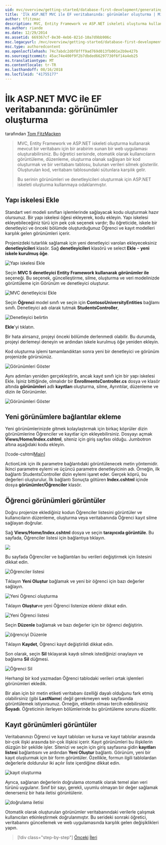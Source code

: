 ```yaml
---
uid: mvc/overview/getting-started/database-first-development/generating-views
title: 'İlk ASP.NET MVC ile EF veritabanında: görünümler oluşturma | Microsoft Docs'
author: tfitzmac
description: MVC, Entity Framework ve ASP.NET iskeleti oluşturma kullanarak mevcut bir veritabanı için bir arabirim sunan bir web uygulaması oluşturabilirsiniz. Bu öğretici seri...
ms.author: riande
ms.date: 12/29/2014
ms.assetid: 669367cf-8e30-4eb6-821d-10a7d9bb906c
msc.legacyurl: /mvc/overview/getting-started/database-first-development/generating-views
msc.type: authoredcontent
ms.openlocfilehash: 74c7abdc2d0f8fff9ad769d013fb001e2b9e427b
ms.sourcegitcommit: 45ac74e400f9f2b7dbded66297730f6f14a4eb25
ms.translationtype: MT
ms.contentlocale: tr-TR
ms.lasthandoff: 08/16/2018
ms.locfileid: "41755177"
---
```

<a name="ef-database-first-with-aspnet-mvc-generating-views"></a>İlk ASP.NET MVC ile EF veritabanında: görünümler oluşturma
====================
tarafından [Tom FitzMacken](https://github.com/tfitzmac)

> MVC, Entity Framework ve ASP.NET iskeleti oluşturma kullanarak mevcut bir veritabanı için bir arabirim sunan bir web uygulaması oluşturabilirsiniz. Bu öğretici serisinde, otomatik olarak kullanıcıların görüntüleme, düzenleme, oluşturma olanak sağlayan bir kod oluşturmak ve bir veritabanı tablosu, bulunan verileri silmek gösterilir. Oluşturulan kod, veritabanı tablosundaki sütunlara karşılık gelir.
> 
> Bu serinin görünümleri ve denetleyicileri oluşturmak için ASP.NET iskeleti oluşturma kullanmaya odaklanmıştır.


## <a name="add-scaffold"></a>Yapı iskelesi Ekle

Standart veri modeli sınıfları işlemlerinde sağlayacak kodu oluşturmak hazır olursunuz. Bir yapı iskelesi öğesi ekleyerek, kodu ekleyin. Yapı iskelesi ekleyebileceğiniz türü için pek çok seçenek vardır; Bu öğreticide, iskele bir denetleyici ve önceki bölümde oluşturduğunuz Öğrenci ve kayıt modelleri karşılık gelen görünümleri içerir.

Projenizdeki tutarlılık sağlamak için yeni denetleyici varolan ekleyeceksiniz **denetleyicileri** klasör. Sağ **denetleyicileri** klasörü ve select **Ekle** – **yeni iskele kurulmuş öğe**.

![Yapı iskelesi Ekle](generating-views/_static/image1.png)

Seçin **MVC 5 denetleyici Entity Framework kullanarak görünümler ile** seçeneği. Bu seçenek, güncelleştirme, silme, oluşturma ve veri modelinizde görüntüleme için Görünüm ve denetleyici oluşturur.

![MVC denetleyicisi Ekle](generating-views/_static/image2.png)

Seçin **Öğrenci** model sınıfı ve seçin için **ContosoUniversityEntities** bağlamı sınıfı. Denetleyici adı olarak tutmak **StudentsController**,

![Denetleyici belirtin](generating-views/_static/image3.png)

**Ekle**'yi tıklatın.

Bir hata alırsanız, projeyi önceki bölümde derlenmedi olabilir. Bu durumda, projeyi derlemeyi deneyin ve ardından iskele kurulmuş öğe yeniden ekleyin.

Kod oluşturma işlemi tamamlandıktan sonra yeni bir denetleyici ve görünüm projenizde görürsünüz.

![Görünümleri Göster](generating-views/_static/image4.png)

Aynı adımları yeniden gerçekleştirin, ancak kayıt sınıfı için bir yapı iskelesi Ekle. İşiniz bittiğinde, olmalıdır bir **EnrollmentsController.cs** dosya ve klasör altında **görünümleri** adlı **kayıtları** oluşturma, silme, Ayrıntılar, düzenleme ve dizin ile Görünümler.

![Görünümleri Göster](generating-views/_static/image5.png)

## <a name="add-links-to-new-views"></a>Yeni görünümlere bağlantılar ekleme

Yeni görünümlerinizde gitmek kolaylaştırmak için birkaç köprüler dizin görünümlerine Öğrenciler ve kayıtlar için ekleyebilirsiniz. Dosyayı açmak **Views/Home/Index.cshtml**, siteniz için giriş sayfası olduğu. Jumbotron altına aşağıdaki kodu ekleyin.

[!code-cshtml[Main](generating-views/samples/sample1.cshtml)]

ActionLink için ilk parametre bağlantıdaki görüntülenecek metin yöntemidir. İkinci parametre eylemi ve üçüncü parametre denetleyicinin adı. Örneğin, ilk bağlantı StudentsController dizin eylemi işaret eder. Gerçek köprü, bu değerleri oluşturulur. İlk bağlantı Sonuçta götüren **Index.cshtml** içinde dosya **görünümler/Öğrenciler** klasör.

## <a name="display-student-views"></a>Öğrenci görünümleri görüntüler

Doğru projenize eklediğiniz kodun Öğrenciler listesini görüntüler ve kullanıcıların düzenleme, oluşturma veya veritabanında Öğrenci kayıt silme sağlayan doğrular.

Sağ **Views/Home/Index.cshtml** dosya ve seçin **tarayıcıda görüntüle**. Bu sayfada, Öğrenciler listesi için bağlantıya tıklayın.

![](generating-views/_static/image6.png)

Bu sayfada Öğrenciler ve bağlantıları bu verileri değiştirmek için listesini dikkat edin.

![Öğrenciler listesi](generating-views/_static/image7.png)

Tıklayın **Yeni Oluştur** bağlamak ve yeni bir öğrenci için bazı değerler sağlayın.

![Yeni Öğrenci oluşturma](generating-views/_static/image8.png)

Tıklayın **Oluştur**ve yeni Öğrenci listenize eklenir dikkat edin.

![Yeni Öğrenci listesi](generating-views/_static/image9.png)

Seçin **Düzenle** bağlamak ve bazı değerler için bir öğrenci değiştirin.

![öğrenciyi Düzenle](generating-views/_static/image10.png)

Tıklayın **Kaydet**, Öğrenci kayıt değiştirildi dikkat edin.

Son olarak, seçin **Sil** tıklayarak kaydı silmek istediğinizi onaylayın ve bağlama **Sil** düğmesi.

![Öğrenci Sil](generating-views/_static/image11.png)

Herhangi bir kod yazmadan Öğrenci tablodaki verileri ortak işlemleri görünümleri ekledik.

Bir alan için bir metin etiketi veritabanı özelliği dayalı olduğunu fark etmiş olabilirsiniz (gibi **LastName**) değil gerekmeyen web sayfasında görüntülemek istiyorsunuz. Örneğin, etiketin olması tercih edebilirsiniz **Soyadı**. Öğreticinin ilerleyen bölümlerinde bu görüntüleme sorunu düzeltir.

## <a name="display-enrollment-views"></a>Kayıt görünümleri görüntüler

Veritabanınızı Öğrenci ve kayıt tabloları ve kursa ve kayıt tablolar arasında bir-çok ilişki arasında bir-çok ilişkisi içerir. Kayıt görünümleri bu ilişkilerin düzgün bir şekilde işler. Sitenizi ve seçin için giriş sayfasına gidin **kayıtları listesi** bağlantısını ve ardından **Yeni Oluştur** bağlantı. Görünüm, yeni bir kayıt oluşturmak için bir form görüntüler. Özellikle, formun ilgili tablolardan değerlerle doldurulur iki açılır liste içerdiğine dikkat edin.

![kayıt oluşturma](generating-views/_static/image12.png)

Ayrıca, sağlanan değerlerin doğrulama otomatik olarak temel alan veri türünü uygulanır. Sınıf bir sayı, gerekli, uyumlu olmayan bir değer sağlamak denerseniz bir hata iletisi görüntülenir.

![doğrulama iletisi](generating-views/_static/image13.png)

Otomatik olarak oluşturulan görünümler veritabanındaki verilerle çalışmak kullanıcıları etkinleştirmek doğrulanmıştır. Bu serideki sonraki öğretici, veritabanını güncellemek ve web uygulamasında karşılık gelen değişiklikleri yapın.

> [!div class="step-by-step"]
> [Önceki](creating-the-web-application.md)
> [İleri](changing-the-database.md)
